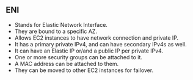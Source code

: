 ## ENI
- Stands for Elastic Network Interface.
- They are bound to a specific AZ.
- Allows EC2 instances to have network connection and private IP.
- It has a primary private IPv4, and can have secondary IPv4s as well.
- It can have an Elastic IP or/and a public IP per private IPv4.
- One or more security groups can be attached to it.
- A MAC address can be attached to them.
- They can be moved to other EC2 instances for failover.
